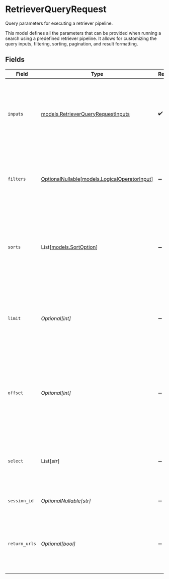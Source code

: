 # RetrieverQueryRequest

Query parameters for executing a retriever pipeline.

This model defines all the parameters that can be provided when running a
search using a predefined retriever pipeline. It allows for customizing the
query inputs, filtering, sorting, pagination, and result formatting.


## Fields

| Field                                                                                                                                  | Type                                                                                                                                   | Required                                                                                                                               | Description                                                                                                                            |
| -------------------------------------------------------------------------------------------------------------------------------------- | -------------------------------------------------------------------------------------------------------------------------------------- | -------------------------------------------------------------------------------------------------------------------------------------- | -------------------------------------------------------------------------------------------------------------------------------------- |
| `inputs`                                                                                                                               | [models.RetrieverQueryRequestInputs](../models/retrieverqueryrequestinputs.md)                                                         | :heavy_check_mark:                                                                                                                     | Input values for the retriever query. These map to the required inputs defined in the retriever's first stage.                         |
| `filters`                                                                                                                              | [OptionalNullable[models.LogicalOperatorInput]](../models/logicaloperatorinput.md)                                                     | :heavy_minus_sign:                                                                                                                     | Logical operations for filtering results. Can include AND, OR, NOT conditions with field comparisons.                                  |
| `sorts`                                                                                                                                | List[[models.SortOption](../models/sortoption.md)]                                                                                     | :heavy_minus_sign:                                                                                                                     | Controls the ordering of results. Can sort by score (default) or any other document field. This sorts the results from the last stage. |
| `limit`                                                                                                                                | *Optional[int]*                                                                                                                        | :heavy_minus_sign:                                                                                                                     | Maximum number of results to return. Overrides the default pagination limit in the retriever definition.                               |
| `offset`                                                                                                                               | *Optional[int]*                                                                                                                        | :heavy_minus_sign:                                                                                                                     | Number of results to skip. Use with limit for pagination. For large offsets, consider using session_id for cursor-based pagination.    |
| `select`                                                                                                                               | List[*str*]                                                                                                                            | :heavy_minus_sign:                                                                                                                     | Specific fields to include in the response. If not specified, returns all fields.                                                      |
| `session_id`                                                                                                                           | *OptionalNullable[str]*                                                                                                                | :heavy_minus_sign:                                                                                                                     | Session identifier for interaction tracking.                                                                                           |
| `return_urls`                                                                                                                          | *Optional[bool]*                                                                                                                       | :heavy_minus_sign:                                                                                                                     | When true, generates pre-signed URLs for any media assets in the results. May increase response time slightly.                         |